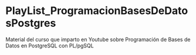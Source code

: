 # PlayList_ProgramacionBasesDeDatosPostgres
Material del curso que imparto en Youtube sobre Programación de Bases de Datos en PostgreSQL con PL/pgSQL
